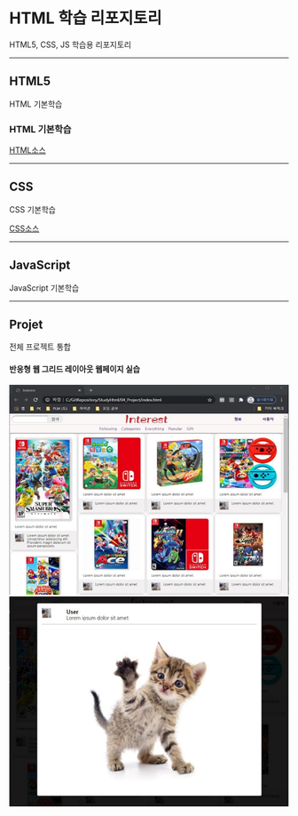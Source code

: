 # HTML 학습 리포지토리
HTML5, CSS, JS 학습용 리포지토리

-------------------------------------

## HTML5
HTML 기본학습

### HTML 기본학습
[HTML소스](https://github.com/kg4543/StudyHtml/tree/main/01_HTML)

-------------------------------------

## CSS
CSS 기본학습

[CSS소스](https://github.com/kg4543/StudyHtml/tree/main/02_CSS)

-------------------------------------

## JavaScript
JavaScript 기본학습

-------------------------------------

## Projet
전체 프로젝트 통합

#### 반응형 웹 그리드 레이아웃 웹페이지 실습 
![결과1](/rf_images/Result_01.jpg "전체레이아웃")
![결과2](/rf_images/Result_02.jpg "팝업레이아웃")
